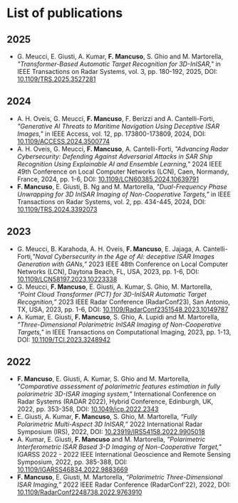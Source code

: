 # List of publications

## 2025
- G. Meucci, E. Giusti, A. Kumar, **F. Mancuso**, S. Ghio and M. Martorella, _"Transformer-Based Automatic Target Recognition for 3D-InISAR,"_ in IEEE Transactions on Radar Systems, vol. 3, pp. 180-192, 2025, DOI: [10.1109/TRS.2025.3527281](https://ieeexplore.ieee.org/document/10833573)

## 2024
- A. H. Oveis, G. Meucci, **F. Mancuso**, F. Berizzi and A. Cantelli-Forti, _"Generative AI Threats to Maritime Navigation Using Deceptive ISAR Images,"_ in IEEE Access, vol. 12, pp. 173800-173809, 2024, DOI: [10.1109/ACCESS.2024.3500774](https://ieeexplore.ieee.org/document/10755038)
- A. H. Oveis, G. Meucci, **F. Mancuso**, A. Cantelli-Forti, _"Advancing Radar Cybersecurity: Defending Against Adversarial Attacks in SAR Ship Recognition Using Explainable AI and Ensemble Learning,"_ 2024 IEEE 49th Conference on Local Computer Networks (LCN), Caen, Normandy, France, 2024, pp. 1-6, DOI: [10.1109/LCN60385.2024.10639791](https://ieeexplore.ieee.org/abstract/document/10639791)
- **F. Mancuso**, E. Giusti, B. Ng and M. Martorella, _"Dual-Frequency Phase Unwrapping for 3D InISAR Imaging of Non-Cooperative Targets,"_ in IEEE Transactions on Radar Systems, vol. 2, pp. 434-445, 2024, DOI: [10.1109/TRS.2024.3392073](https://ieeexplore.ieee.org/document/10506548)

## 2023
- G. Meucci, B. Karahoda, A. H. Oveis, **F. Mancuso**, E. Jajaga, A. Cantelli-Forti,_"Naval Cybersecurity in the Age of AI: deceptive ISAR Images Generation with GANs,"_ 2023 IEEE 48th Conference on Local Computer Networks (LCN), Daytona Beach, FL, USA, 2023, pp. 1-6, DOI: [10.1109/LCN58197.2023.10223338](https://ieeexplore.ieee.org/document/10223338)
- G. Meucci, **F. Mancuso**, E. Giusti, A. Kumar, S. Ghio, M. Martorella, _“Point Cloud Transformer (PCT) for 3D-InISAR Automatic Target Recognition,”_ 2023 IEEE Radar Conference (RadarConf23), San Antonio, TX, USA, 2023, pp. 1-6, DOI: [10.1109/RadarConf2351548.2023.10149787](https://ieeexplore.ieee.org/document/10149787)
- A. Kumar, E. Giusti, **F. Mancuso**, S. Ghio, A. Lupidi and M. Martorella, _"Three-Dimensional Polarimetric InISAR Imaging of Non-Cooperative Targets,"_ in IEEE Transactions on Computational Imaging, 2023, pp. 1-13, DOI: [10.1109/TCI.2023.3248942](https://ieeexplore.ieee.org/document/10052768/)

## 2022
- **F. Mancuso**, E. Giusti, A. Kumar, S. Ghio and M. Martorella, _"Comparative assessment of polarimetric features estimation in fully polarimetric 3D-ISAR imaging system,"_ International Conference on Radar Systems (RADAR 2022), Hybrid Conference, Edinburgh, UK, 2022, pp. 353-358, DOI: [10.1049/icp.2022.2343](https://digital-library.theiet.org/content/conferences/10.1049/icp.2022.2343)
- E. Giusti, A. Kumar, **F. Mancuso**, S. Ghio, M. Martorella, _“Fully Polarimetric Multi-Aspect 3D InISAR,”_ 2022 International Radar Symposium (IRS), 2022, DOI: [10.23919/IRS54158.2022.9905018](https://doi.org/10.23919/IRS54158.2022.9905018)
- A. Kumar, E. Giusti, **F. Mancuso** and M. Martorella, _"Polarimetric Interferometric ISAR Based 3-D Imaging of Non-Cooperative Target,"_ IGARSS 2022 - 2022 IEEE International Geoscience and Remote Sensing Symposium, 2022, pp. 385-388, DOI: [10.1109/IGARSS46834.2022.9883669](https://doi.org/10.1109/IGARSS46834.2022.9883669)
- **F. Mancuso**, E. Giusti, M. Martorella, _“Polarimetric Three-Dimensional ISAR Imaging,”_ 2022 IEEE Radar Conference (RadarConf'22), 2022, DOI: [10.1109/RadarConf2248738.2022.9763910](https://doi.org/10.1109/RadarConf2248738.2022.9763910)